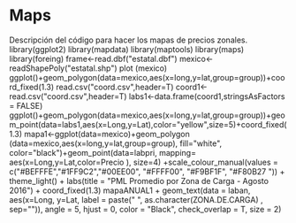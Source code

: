 # Maps
Descripción del código para hacer los mapas de precios zonales. 
library(ggplot2)
library(mapdata)
library(maptools)
library(maps)
library(foreing)
frame<-read.dbf("estatal.dbf")
mexico<-readShapePoly("estatal.shp")
plot (mexico)
ggplot()+geom_polygon(data=mexico,aes(x=long,y=lat,group=group))+coord_fixed(1.3)
read.csv("coord.csv",header=T)
coord1<-read.csv("coord.csv",header=T)
labs1<-data.frame(coord1,stringsAsFactors = FALSE)
ggplot()+geom_polygon(data=mexico,aes(x=long,y=lat,group=group))+geom_point(data=labs1,aes(x=Long,y=Lat),color="yellow",size=5)+coord_fixed(1.3)
mapa1<-ggplot(data=mexico)+geom_polygon (data=mexico,aes(x=long,y=lat,group=group), fill="white", color="black")+geom_point(data=labpri, mapping= aes(x=Long,y=Lat,color=Precio ), size=4) +scale_colour_manual(values = c("#BEFFFE","#1FF9C2","#00EE00", "#FFFF00", "#F9BF1F", "#F80B27 ")) + theme_light() + labs(title = "PML Promedio por Zona de Carga - Agosto 2016") + coord_fixed(1.3)
mapaANUAL1 + geom_text(data = laban, aes(x=Long, y=Lat, label = paste("  ", as.character(ZONA.DE.CARGA) , sep="")), angle = 5, hjust = 0, color = "Black", check_overlap = T, size = 2)
